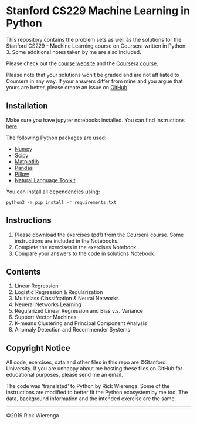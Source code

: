 # Stanford CS229 Machine Learning in Python
This repository contains the problem sets as well as the solutions for the Stanford CS229 - Machine Learning course on Coursera written in Python 3. Some additional notes taken by me are also included.

Please check out the [course website](http://cs229.stanford.edu/) and the [Coursera course](https://www.coursera.org/learn/machine-learning).

Please note that your solutions won't be graded and are not affiliated to Coursera in any way. If your answers differ from mine and you argue that yours are better, please create an issue on [GitHub](https://www.github.com/rickwierenga/CS229-Pytohon).

## Installation
Make sure you have jupyter notebooks installed. You can find instructions [here](https://jupyter.org/install). 

The following Python packages are used:
* [Numpy](https://www.numpy.org)
* [Scipy](https://www.scipy.org)
* [Matplotlib](https://matplotlib.org)
* [Pandas](https://pandas.pydata.org)
* [Pillow](https://python-pillow.org)
* [Natural Language Toolkit](http://www.nltk.org)

You can install all dependencies using:
```shell
python3 -m pip install -r requirements.txt
```

## Instructions
1. Please download the exercises (pdf) from the Coursera course. Some instructions are included in the Notebooks. 
2. Complete the exercises in the exercises Notebook.
3. Compare your answers to the code in solutions Notebook.

## Contents
1. Linear Regression
2. Logistic Regression & Regularization
3. Multiclass Classifcation & Neural Networks
4. Neueral Networks Learning
5. Regularized Linear Regression and Bias v.s. Variance
6. Support Vector Machines
7. K-means Clustering and Principal Component Analysis
8. Anomaly Detection and Recommender Systems

## Copyright Notice
All code, exercises, data and other files in this repo are ©Stanford University. If you are unhappy about me hosting these files on GitHub for educational purposes, please send me an email.

The code was 'translated' to Python by Rick Wierenga. Some of the instructions are modified to better fit the Python ecosystem by me too. The data, background information and the intended exercise are the same.

---

&copy;2019 Rick Wierenga
